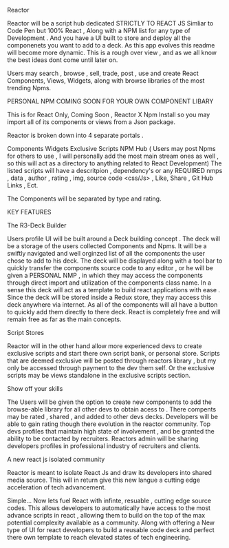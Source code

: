 Reactor

Reactor will be a script hub dedicated STRICTLY TO REACT JS Simliar to Code Pen but 100% React , Along with a NPM list for any type of Development . And you have a UI built to store and deploy all the componenets you want to add to a deck. As this app evolves this readme will become more dynamic. This is a rough over view , and as we all know the best ideas dont come until later on.

Users may search , browse , sell, trade, post , use and create React Components, Views, Widgets, along with browse libraries of the most trending Npms.

PERSONAL NPM COMING SOON FOR YOUR OWN COMPONENT LIBARY

This is for React Only, Coming Soon , Reactor X Npm Install so you may import all of its components or views from a Json package.

Reactor is broken down into 4 separate portals .

Components
Widgets
Exclusive Scripts
NPM Hub ( Users may post Npms for others to use , I will personally add the most main stream ones as well , so this will act as a directory to anything related to React Development)
The listed scripts will have a descritpion , dependency's  or any REQUIRED nmps , data , author , rating , img, source code <css/Js> , Like, Share , Git Hub Links , Ect.

The Components will be separated by type and rating.

KEY FEATURES

The R3-Deck Builder

Users profile UI will be built around a Deck building concept . The deck will be a storage of the users collected Components and Npms. It will be a swiftly navigated and well orginzed list of all the components the user chose to add to his deck. The deck will be displayed along with a tool bar to quickly transfer the components source code to any editor , or he will be given a PERSONAL NMP , in which they may access the components through direct import and utilization of the components class name. In a sense this deck will act as a template to build react applications with ease . Since the deck will be stored inside a Redux store, they may access this deck anywhere via internet. As all of the components will all have a button to quickly add them directly to there deck. React is completely free and will remain free as far as the main concepts.

Script Stores

Reactor will in the other hand allow more experienced devs to create exclusive scripts and start there own script bank, or personal store. Scripts that are deemed exclusive will be posted through reactors library , but my only be accessed through payment to the dev them self. Or the exclusive scripts may be views standalone in the exclusive scripts section.

Show off your skills

The Users will be given the option to create new components to add the browse-able library for all other devs to obtain acess to . There compents may be rated , shared , and added to other devs decks. Developers will be able to gain rating though there evolution in the reactor community. Top devs profiles that maintain high state of involvement  , and be granted the ability to be contacted by recruiters. Reactors admin will be sharing developers profiles in professional industry of recruiters and clients.

A new react js isolated community

Reactor is meant to isolate React Js and draw its developers into shared media source. This will in return give this new langue a cutting edge acceleration of tech advancement.

Simple... Now lets fuel React with infinte, resuable , cutting edge source codes. This allows developers to automatically have access to the most advance scripts in react , allowing them to build on the top of the max potential complexity available as a community. Along with offering a New type of UI for react developers to build a reusable code deck and perfect there own template to reach elevated states of tech engineering.
